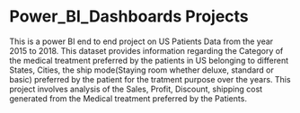 # Power_BI_Dashboards Projects
This is a power BI end to end project on US Patients Data from the year 2015 to 2018. This dataset provides information regarding the Category of the medical treatment preferred by the patients in US belonging to different States, Cities, the ship mode(Staying room whether deluxe, standard or basic) preferred by the patient for the tratment purpose over the years. This project involves analysis of the Sales, Profit, Discount, shipping cost generated from the Medical treatment preferred by the Patients.
